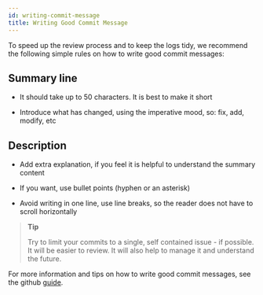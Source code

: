```yaml
---
id: writing-commit-message
title: Writing Good Commit Message
---
```


To speed up the review process and to keep the logs tidy, we recommend the following simple rules on how to write good commit messages:

## Summary line

* It should take up to 50 characters. It is best to make it short

* Introduce what has changed, using the imperative mood, so: fix, add, modify, etc

## Description 

* Add extra explanation, if you feel it is helpful to understand the summary content

* If you want, use bullet points (hyphen or an asterisk)

* Avoid writing in one line, use line breaks, so the reader does not have to scroll horizontally

> **Tip**
>
> Try to limit your commits to a single, self contained issue - if possible. It will be easier to review. It will also help to manage it and understand the future.

For more information and tips on how to write good commit messages, see the github [guide](https://github.com/erlang/otp/wiki/writing-good-commit-messages).
